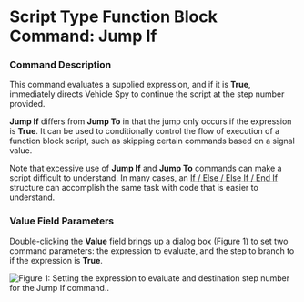 # Script Type Function Block Command: Jump If

### Command Description

This command evaluates a supplied expression, and if it is **True**, immediately directs Vehicle Spy to continue the script at the step number provided.

**Jump If** differs from **Jump To** in that the jump only occurs if the expression is **True**. It can be used to conditionally control the flow of execution of a function block script, such as skipping certain commands based on a signal value.

Note that excessive use of **Jump If** and **Jump To** commands can make a script difficult to understand. In many cases, an [If / Else / Else If / End If](script-type-function-block-commands-if-else-else-if-end-if.md) structure can accomplish the same task with code that is easier to understand.

### Value Field Parameters

Double-clicking the **Value** field brings up a dialog box (Figure 1) to set two command parameters: the expression to evaluate, and the step to branch to if the expression is **True**.

![Figure 1: Setting the expression to evaluate and destination step number for the Jump If command..](../../../../../.gitbook/assets/fb\_jump\_if.gif)
